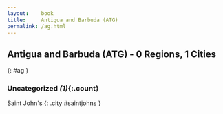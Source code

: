 ```yaml
---
layout:    book
title:     Antigua and Barbuda (ATG)
permalink: /ag.html
---
```


## Antigua and Barbuda (ATG) - 0 Regions, 1 Cities
{: #ag }





### Uncategorized _(1)_{:.count}


Saint John's  {: .city #saintjohns } <br>


 
